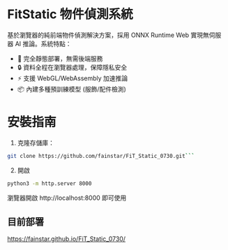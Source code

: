 # FitStatic 物件偵測系統

基於瀏覽器的純前端物件偵測解決方案，採用 ONNX Runtime Web 實現無伺服器 AI 推論。系統特點：

- 🚀 完全靜態部署，無需後端服務
- 🔒 資料全程在瀏覽器處理，保障隱私安全
- ⚡ 支援 WebGL/WebAssembly 加速推論
- 📦 內建多種預訓練模型 (服飾/配件檢測)

# 安裝指南

1. 克隆存儲庫：
```bash
git clone https://github.com/fainstar/FiT_Static_0730.git```
```
2. 開啟
```bash
python3 -m http.server 8000
```
瀏覽器開啟 http://localhost:8000 即可使用

## 目前部署

https://fainstar.github.io/FiT_Static_0730/

